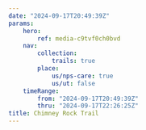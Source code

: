```yaml
---
date: "2024-09-17T20:49:39Z"
params:
    hero:
        ref: media-c9tvf0ch0bvd
    nav:
        collection:
            trails: true
        place:
            us/nps-care: true
            us/ut: false
    timeRange:
        from: "2024-09-17T20:49:39Z"
        thru: "2024-09-17T22:26:25Z"
title: Chimney Rock Trail
---
```


